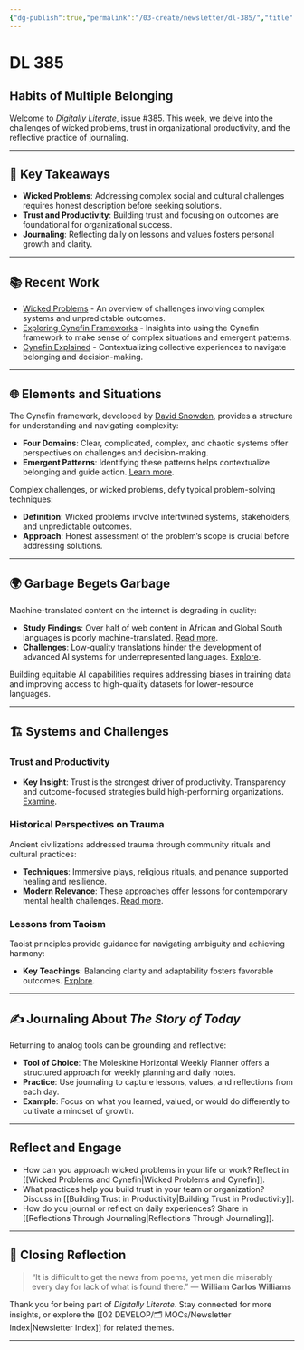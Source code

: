 ```yaml
---
{"dg-publish":true,"permalink":"/03-create/newsletter/dl-385/","title":"Habits of Multiple Belonging","tags":["wicked-problems","trust","productivity","digital-literacy","journaling"]}
---
```



# DL 385

## Habits of Multiple Belonging

Welcome to _Digitally Literate_, issue #385. This week, we delve into the challenges of wicked problems, trust in organizational productivity, and the reflective practice of journaling.

---

## 🔖 Key Takeaways
- **Wicked Problems**: Addressing complex social and cultural challenges requires honest description before seeking solutions.
- **Trust and Productivity**: Building trust and focusing on outcomes are foundational for organizational success.
- **Journaling**: Reflecting daily on lessons and values fosters personal growth and clarity.

---

## 📚 Recent Work
- [Wicked Problems](https://wiobyrne.com/wicked-problems/) - An overview of challenges involving complex systems and unpredictable outcomes.
- [Exploring Cynefin Frameworks](https://strategyinpraxis.substack.com/p/post-its-and-corners) - Insights into using the Cynefin framework to make sense of complex situations and emergent patterns.
- [Cynefin Explained](https://cynefin.io/wiki/4-points) - Contextualizing collective experiences to navigate belonging and decision-making.

---

## 🌐 Elements and Situations

The Cynefin framework, developed by [David Snowden](https://en.wikipedia.org/wiki/Dave_Snowden), provides a structure for understanding and navigating complexity:
- **Four Domains**: Clear, complicated, complex, and chaotic systems offer perspectives on challenges and decision-making.
- **Emergent Patterns**: Identifying these patterns helps contextualize belonging and guide action. [Learn more](https://www.youtube.com/watch?v=3fgR96zk-MU).

Complex challenges, or wicked problems, defy typical problem-solving techniques:
- **Definition**: Wicked problems involve intertwined systems, stakeholders, and unpredictable outcomes.
- **Approach**: Honest assessment of the problem’s scope is crucial before addressing solutions.

---

## 🌍 Garbage Begets Garbage

Machine-translated content on the internet is degrading in quality:
- **Study Findings**: Over half of web content in African and Global South languages is poorly machine-translated. [Read more](https://arxiv.org/pdf/2401.05749.pdf).
- **Challenges**: Low-quality translations hinder the development of advanced AI systems for underrepresented languages. [Explore](https://stpp.fordschool.umich.edu/sites/stpp/files/2022-05/large-language-models-TAP-2022-final-051622.pdf).

Building equitable AI capabilities requires addressing biases in training data and improving access to high-quality datasets for lower-resource languages.

---

## 🏗️ Systems and Challenges

### Trust and Productivity
- **Key Insight**: Trust is the strongest driver of productivity. Transparency and outcome-focused strategies build high-performing organizations. [Examine](https://www.charterworks.com/productivity-trust-brian-elliott/).

### Historical Perspectives on Trauma
Ancient civilizations addressed trauma through community rituals and cultural practices:
- **Techniques**: Immersive plays, religious rituals, and penance supported healing and resilience.
- **Modern Relevance**: These approaches offer lessons for contemporary mental health challenges. [Read more](https://bigthink.com/perception-box/memory/).

### Lessons from Taoism
Taoist principles provide guidance for navigating ambiguity and achieving harmony:
- **Key Teachings**: Balancing clarity and adaptability fosters favorable outcomes. [Explore](https://blog.weareopen.coop/on-the-strategic-uses-of-ambiguity-c403bff44029).

---

## ✍️ Journaling About *The Story of Today*

Returning to analog tools can be grounding and reflective:
- **Tool of Choice**: The Moleskine Horizontal Weekly Planner offers a structured approach for weekly planning and daily notes.
- **Practice**: Use journaling to capture lessons, values, and reflections from each day.
- **Example**: Focus on what you learned, valued, or would do differently to cultivate a mindset of growth.

---

## Reflect and Engage
- How can you approach wicked problems in your life or work? Reflect in [[Wicked Problems and Cynefin\|Wicked Problems and Cynefin]].
- What practices help you build trust in your team or organization? Discuss in [[Building Trust in Productivity\|Building Trust in Productivity]].
- How do you journal or reflect on daily experiences? Share in [[Reflections Through Journaling\|Reflections Through Journaling]].

---

## 🌟 Closing Reflection

> “It is difficult to get the news from poems, yet men die miserably every day for lack of what is found there.” — **William Carlos Williams**

Thank you for being part of _Digitally Literate_. Stay connected for more insights, or explore the [[02 DEVELOP/🗂️ MOCs/Newsletter Index\|Newsletter Index]] for related themes.

---

